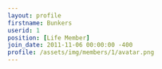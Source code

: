 ```yaml
---
layout: profile
firstname: Bunkers
userid: 1
position: [Life Member]
join_date: 2011-11-06 00:00:00 -400
profile: /assets/img/members/1/avatar.png
---
```

